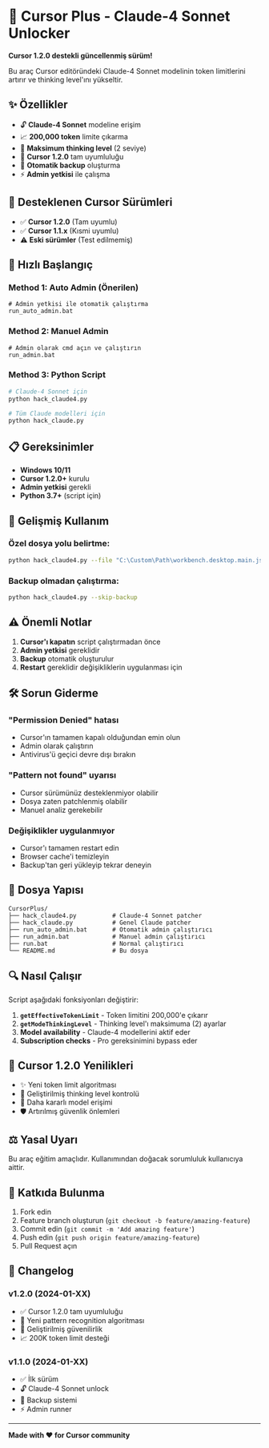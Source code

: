 # 🚀 Cursor Plus - Claude-4 Sonnet Unlocker

**Cursor 1.2.0 destekli güncellenmiş sürüm!**

Bu araç Cursor editöründeki Claude-4 Sonnet modelinin token limitlerini artırır ve thinking level'ını yükseltir.

## ✨ Özellikler

- 🔓 **Claude-4 Sonnet** modeline erişim
- 📈 **200,000 token** limite çıkarma  
- 🧠 **Maksimum thinking level** (2 seviye)
- 🔄 **Cursor 1.2.0** tam uyumluluğu
- 💾 **Otomatik backup** oluşturma
- ⚡ **Admin yetkisi** ile çalışma

## 🎯 Desteklenen Cursor Sürümleri

- ✅ **Cursor 1.2.0** (Tam uyumlu)
- ✅ **Cursor 1.1.x** (Kısmi uyumlu)
- ⚠️ **Eski sürümler** (Test edilmemiş)

## 🚀 Hızlı Başlangıç

### Method 1: Auto Admin (Önerilen)
```batch
# Admin yetkisi ile otomatik çalıştırma
run_auto_admin.bat
```

### Method 2: Manuel Admin
```batch
# Admin olarak cmd açın ve çalıştırın
run_admin.bat
```

### Method 3: Python Script
```bash
# Claude-4 Sonnet için
python hack_claude4.py

# Tüm Claude modelleri için
python hack_claude.py
```

## 📋 Gereksinimler

- **Windows 10/11**
- **Cursor 1.2.0+** kurulu
- **Admin yetkisi** gerekli
- **Python 3.7+** (script için)

## 🔧 Gelişmiş Kullanım

### Özel dosya yolu belirtme:
```bash
python hack_claude4.py --file "C:\Custom\Path\workbench.desktop.main.js"
```

### Backup olmadan çalıştırma:
```bash
python hack_claude4.py --skip-backup
```

## ⚠️ Önemli Notlar

1. **Cursor'ı kapatın** script çalıştırmadan önce
2. **Admin yetkisi** gereklidir
3. **Backup** otomatik oluşturulur
4. **Restart** gereklidir değişikliklerin uygulanması için

## 🛠️ Sorun Giderme

### "Permission Denied" hatası
- Cursor'ın tamamen kapalı olduğundan emin olun
- Admin olarak çalıştırın
- Antivirus'ü geçici devre dışı bırakın

### "Pattern not found" uyarısı  
- Cursor sürümünüz desteklenmiyor olabilir
- Dosya zaten patchlenmiş olabilir
- Manuel analiz gerekebilir

### Değişiklikler uygulanmıyor
- Cursor'ı tamamen restart edin
- Browser cache'i temizleyin
- Backup'tan geri yükleyip tekrar deneyin

## 📁 Dosya Yapısı

```
CursorPlus/
├── hack_claude4.py          # Claude-4 Sonnet patcher
├── hack_claude.py           # Genel Claude patcher  
├── run_auto_admin.bat       # Otomatik admin çalıştırıcı
├── run_admin.bat            # Manuel admin çalıştırıcı
├── run.bat                  # Normal çalıştırıcı
└── README.md                # Bu dosya
```

## 🔍 Nasıl Çalışır

Script aşağıdaki fonksiyonları değiştirir:

1. **`getEffectiveTokenLimit`** - Token limitini 200,000'e çıkarır
2. **`getModeThinkingLevel`** - Thinking level'ı maksimuma (2) ayarlar  
3. **Model availability** - Claude-4 modellerini aktif eder
4. **Subscription checks** - Pro gereksinimini bypass eder

## 🎨 Cursor 1.2.0 Yenilikleri

- ✨ Yeni token limit algoritması
- 🔧 Geliştirilmiş thinking level kontrolü
- 🚀 Daha kararlı model erişimi
- 🛡️ Artırılmış güvenlik önlemleri

## ⚖️ Yasal Uyarı

Bu araç eğitim amaçlıdır. Kullanımından doğacak sorumluluk kullanıcıya aittir.

## 🤝 Katkıda Bulunma

1. Fork edin
2. Feature branch oluşturun (`git checkout -b feature/amazing-feature`)
3. Commit edin (`git commit -m 'Add amazing feature'`)
4. Push edin (`git push origin feature/amazing-feature`)
5. Pull Request açın

## 📝 Changelog

### v1.2.0 (2024-01-XX)
- ✅ Cursor 1.2.0 tam uyumluluğu
- 🔧 Yeni pattern recognition algoritması
- 🚀 Geliştirilmiş güvenilirlik
- 📈 200K token limit desteği

### v1.1.0 (2024-01-XX)  
- ✅ İlk sürüm
- 🔓 Claude-4 Sonnet unlock
- 💾 Backup sistemi
- ⚡ Admin runner

---

**Made with ❤️ for Cursor community**
